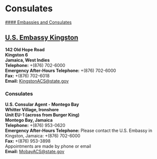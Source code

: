 # Consulates

[#### Embassies and Consulates](javascript:void(0); "Embassies and Consulates")

## [U.S. Embassy Kingston](https://jm.usembassy.gov)

**142 Old Hope Road  
Kingston 6  
Jamaica, West Indies  
Telephone:** +(876) 702-6000  
**Emergency After-Hours Telephone:** +(876) 702-6000  
**Fax:** +(876) 702-6018  
**Email:** [KingstonACS@state.gov](mailto:KingstonACS@state.gov)

### Consulates

**U.S. Consular Agent - Montego Bay  
Whitter Village, Ironshore  
Unit EU-1 (across from Burger King)  
Montego Bay, Jamaica  
Telephone:** +(876) 953-0620  
**Emergency After-Hours Telephone:** Please contact the U.S. Embassy in Kingston, Jamaica: +(876) 702-6000  
**Fax:** +(876) 953-3898  
Appointments are made by phone or email  
**Email:** [MobayACS@state.gov](mailto:MobayACS@state.gov)